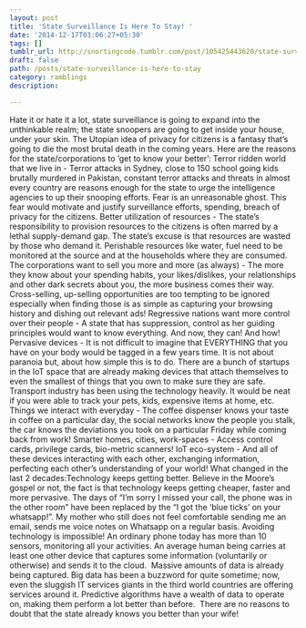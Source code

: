 ```yaml
---
layout: post
title: 'State Surveillance Is Here To Stay! '
date: '2014-12-17T03:06:27+05:30'
tags: []
tumblr_url: http://snortingcode.tumblr.com/post/105425443620/state-surveillance-is-here-to-stay
draft: false
path: /posts/state-surveillance-is-here-to-stay
category: ramblings
description:

---
```

Hate it or hate it a lot, state surveillance is going to expand into the unthinkable realm; the state snoopers are going to get inside your house, under your skin. The Utopian idea of privacy for citizens is a fantasy that’s going to die the most brutal death in the coming years.
Here are the reasons for the state/corporations to ’get to know your better’:
Terror ridden world that we live in - Terror attacks in Sydney, close to 150 school going kids brutally murdered in Pakistan, constant terror attacks and threats in almost every country are reasons enough for the state to urge the intelligence agencies to up their snooping efforts. Fear is an unreasonable ghost. This fear would motivate and justify surveillance efforts, spending, breach of privacy for the citizens.
Better utilization of resources - The state’s responsibility to provision resources to the citizens is often marred by a lethal supply-demand gap. The state’s excuse is that resources are wasted by those who demand it. Perishable resources like water, fuel need to be monitored at the source and at the households where they are consumed.
The corporations want to sell you more and more (as always) - The more they know about your spending habits, your likes/dislikes, your relationships and other dark secrets about you, the more business comes their way. Cross-selling, up-selling opportunities are too tempting to be ignored especially when finding those is as simple as capturing your browsing history and dishing out relevant ads!
Regressive nations want more control over their people - A state that has suppression, control as her guiding principles would want to know everything. And now, they can!
And how!
Pervasive devices - It is not difficult to imagine that EVERYTHING that you have on your body would be tagged in a few years time. It is not about paranoia but, about how simple this is to do. There are a bunch of startups in the IoT space that are already making devices that attach themselves to even the smallest of things that you own to make sure they are safe. Transport industry has been using the technology heavily. It would be neat if you were able to track your pets, kids, expensive items at home, etc.
Things we interact with everyday - The coffee dispenser knows your taste in coffee on a particular day, the social networks know the people you stalk, the car knows the deviations you took on a particular Friday while coming back from work!
Smarter homes, cities, work-spaces - Access control cards, privilege cards, bio-metric scanners!
IoT eco-system - And all of these devices interacting with each other, exchanging information, perfecting each other’s understanding of your world!
What changed in the last 2 decades:Technology keeps getting better. Believe in the Moore’s gospel or not, the fact is that technology keeps getting cheaper, faster and more pervasive. The days of “I’m sorry I missed your call, the phone was in the other room” have been replaced by the “I got the ‘blue ticks’ on your whatsapp!”. My mother who still does not feel comfortable sending me an email, sends me voice notes on Whatsapp on a regular basis. Avoiding technology is impossible! An ordinary phone today has more than 10 sensors, monitoring all your activities. An average human being carries at least one other device that captures some information (voluntarily or otherwise) and sends it to the cloud. 
Massive amounts of data is already being captured. Big data has been a buzzword for quite sometime; now, even the sluggish IT services giants in the third world countries are offering services around it. Predictive algorithms have a wealth of data to operate on, making them perform a lot better than before. 
There are no reasons to doubt that the state already knows you better than your wife!
